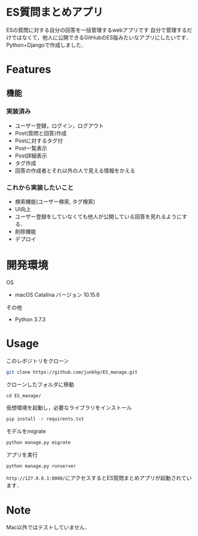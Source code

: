 # ES質問まとめアプリ
ESの質問に対する自分の回答を一括管理するwebアプリです
自分で管理するだけではなくて，他人に公開できるGitHubのES版みたいなアプリにしたいです．
Python+Djangoで作成しました．

# Features
## 機能
### 実装済み
- ユーザー登録，ログイン，ログアウト
- Post(質問と回答)作成
- Postに対するタグ付
- Post一覧表示
- Post詳細表示
- タグ作成
- 回答の作成者とそれ以外の人で見える情報をかえる
### これから実装したいこと
- 検索機能(ユーザー検索, タグ検索)
- UI向上
- ユーザー登録をしていなくても他人が公開している回答を見れるようにする．
- 削除機能
- デプロイ


# 開発環境
OS
* macOS Catalina バージョン 10.15.6

その他

* Python 3.7.3

# Usage
このレポジトリをクローン
```bash
git clone https://github.com/junkhp/ES_manage.git
```
クローンしたフォルダに移動
```linux
cd ES_manage/
```
仮想環境を起動し，必要なライブラリをインストール
```bash
pip install -r requirents.txt
```

モデルをmigrate
```python
python manage.py migrate
```

アプリを実行
```bash
python manage.py runserver
```

`http://127.0.0.1:8000/`にアクセスするとES質問まとめアプリが起動されています．

# Note
Mac以外ではテストしていません．
